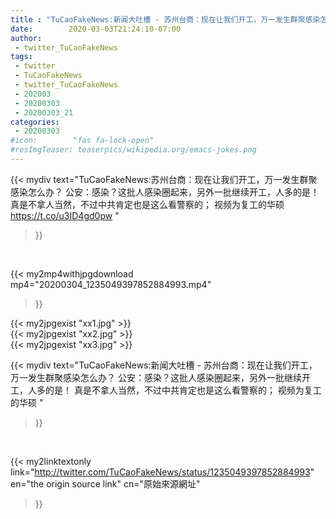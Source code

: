 ```yaml
---
title : "TuCaoFakeNews:新闻大吐槽 - 苏州台商：现在让我们开工，万一发生群聚感染怎么办？ 公安：感染？这批人感染圈起来，另外一批继续开工，人多的是！  真是不拿人当然，不过中共肯定也是这么看警察的； 视频为复工的华硕 "
date:        2020-03-03T21:24:10-07:00
author:
 - twitter_TuCaoFakeNews
tags:
 - twitter
 - TuCaoFakeNews
 - twitter_TuCaoFakeNews
 - 202003
 - 20200303
 - 20200303_21
categories:
 - 20200303
#icon:        "fas fa-lock-open"
#resImgTeaser: teaserpics/wikipedia.org/emacs-jokes.png
---
```


{{< mydiv text="TuCaoFakeNews:苏州台商：现在让我们开工，万一发生群聚感染怎么办？ 公安：感染？这批人感染圈起来，另外一批继续开工，人多的是！  真是不拿人当然，不过中共肯定也是这么看警察的； 视频为复工的华硕 https://t.co/u3ID4gd0pw "
>}}
<br>


{{< my2mp4withjpgdownload mp4="20200304_1235049397852884993.mp4"
>}}

{{< my2jpgexist "xx1.jpg" >}}<br>
{{< my2jpgexist "xx2.jpg" >}}<br>
{{< my2jpgexist "xx3.jpg" >}}<br>



{{< mydiv text="TuCaoFakeNews:新闻大吐槽 - 苏州台商：现在让我们开工，万一发生群聚感染怎么办？ 公安：感染？这批人感染圈起来，另外一批继续开工，人多的是！  真是不拿人当然，不过中共肯定也是这么看警察的； 视频为复工的华硕 "
>}}
<br>

{{< my2linktextonly link="http://twitter.com/TuCaoFakeNews/status/1235049397852884993"
en="the origin source link" cn="原始來源網址"
>}}


<br>

